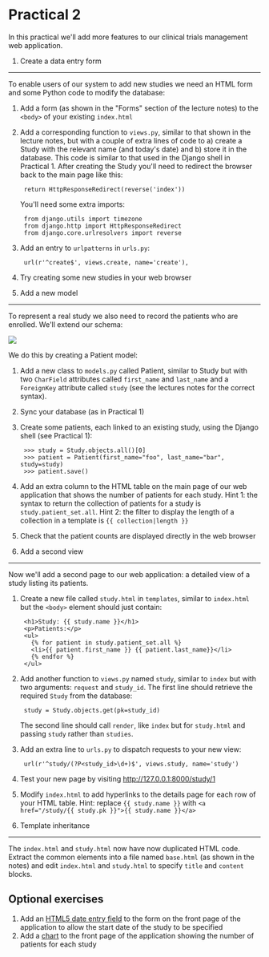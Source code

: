 Practical 2
===========
In this practical we'll add more features to our clinical trials management web application.
1. Create a data entry form
---------------------------
To enable users of our system to add new studies we need an HTML form and some Python code to modify the database:

1. Add a form (as shown in the "Forms" section of the lecture notes) to the ```<body>``` of your existing ```index.html```
1. Add a corresponding function to ```views.py```, similar to that shown in the lecture notes, but with a couple of extra lines of code to a) create a Study with the relevant name (and today's date) and b) store it in the database. This code is similar to that used in the Django shell in Practical 1. After creating the Study you'll need to redirect the browser back to the main page like this:

        return HttpResponseRedirect(reverse('index'))
        
    You'll need some extra imports:
    
        from django.utils import timezone
        from django.http import HttpResponseRedirect
        from django.core.urlresolvers import reverse

1. Add an entry to ```urlpatterns``` in ```urls.py```:

        url(r'^create$', views.create, name='create'),
        
1. Try creating some new studies in your web browser

2. Add a new model
------------------
To represent a real study we also need to record the patients who are enrolled. We'll extend our schema:

![](https://raw.github.com/mwoodbri/django-tutorial/master/Practical-2/StudyPatient.png)

We do this by creating a Patient model:

1. Add a new class to ```models.py``` called Patient, similar to Study but with two ```CharField``` attributes called ```first_name``` and ```last_name``` and a ```ForeignKey``` attribute called ```study``` (see the lectures notes for the correct syntax).
1. Sync your database (as in Practical 1)
1. Create some patients, each linked to an existing study, using the Django shell (see Practical 1):

        >>> study = Study.objects.all()[0]
        >>> patient = Patient(first_name="foo", last_name="bar", study=study)
        >>> patient.save()

1. Add an extra column to the HTML table on the main page of our web application that shows the number of patients for each study. Hint 1: the syntax to return the collection of patients for a study is ```study.patient_set.all```. Hint 2: the filter to display the length of a collection in a template is ```{{ collection|length }}```

1. Check that the patient counts are displayed directly in the web browser

3. Add a second view
--------------------
Now we'll add a second page to our web application: a detailed view of a study listing its patients.

1. Create a new file called ```study.html``` in ```templates```, similar to ```index.html``` but the ```<body>``` element should just contain:

        <h1>Study: {{ study.name }}</h1>
        <p>Patients:</p>
        <ul>
          {% for patient in study.patient_set.all %}
          <li>{{ patient.first_name }} {{ patient.last_name}}</li>
          {% endfor %}
        </ul>

1. Add another function to ```views.py``` named ```study```, similar to ```index``` but with two arguments: ```request``` and ```study_id```. The first line should retrieve the required ```Study``` from the database:

        study = Study.objects.get(pk=study_id)

    The second line should call ```render```, like ```index``` but for ```study.html``` and passing ```study``` rather than ```studies```.

1. Add an extra line to ```urls.py``` to dispatch requests to your new view:

        url(r'^study/(?P<study_id>\d+)$', views.study, name='study')
        
1. Test your new page by visiting http://127.0.0.1:8000/study/1
        
1. Modify ```index.html``` to add hyperlinks to the details page for each row of your HTML table. Hint: replace ```{{ study.name }}``` with ```<a href="/study/{{ study.pk }}">{{ study.name }}</a>```

4. Template inheritance
-----------------------
The ```index.html``` and ```study.html``` now have now duplicated HTML code. Extract the common elements into a file named ```base.html``` (as shown in the notes) and edit ```index.html``` and ```study.html``` to specify ```title``` and ```content``` blocks.

Optional exercises
------------------
1. Add an [HTML5 date entry field](http://www.w3schools.com/html/tryit.asp?filename=tryhtml5_input_type_date) to the form on the front page of the application to allow the start date of the study to be specified
1. Add a [chart](http://www.chartjs.org/) to the front page of the application showing the number of patients for each study


